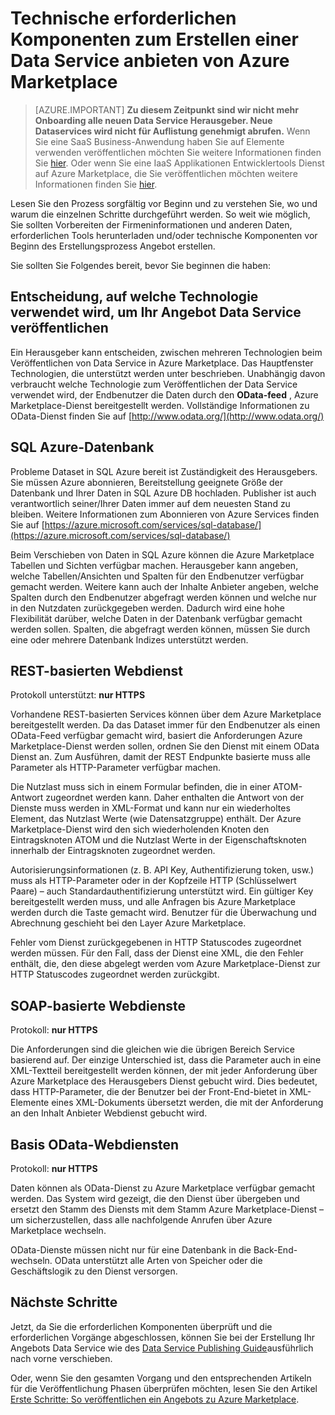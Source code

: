 <properties
   pageTitle="Technische erforderlichen Komponenten zum Erstellen einer Data Service von Marketplace | Microsoft Azure"
   description="Grundlegendes zu den Anforderungen für das Erstellen einer Data Service zum Bereitstellen und verkaufen auf Azure Marketplace"
   services="marketplace-publishing"
   documentationCenter=""
   authors="HannibalSII"
   manager="hascipio"
   editor=""/>

<tags
   ms.service="marketplace"
   ms.devlang="na"
   ms.topic="article"
   ms.tgt_pltfrm="na"
   ms.workload="na"
   ms.date="08/26/2016"
   ms.author="hascipio; avikova" />

# <a name="technical-pre-requisites-for-creating-a-data-service-offer-for-the-azure-marketplace"></a>Technische erforderlichen Komponenten zum Erstellen einer Data Service anbieten von Azure Marketplace

>[AZURE.IMPORTANT] **Zu diesem Zeitpunkt sind wir nicht mehr Onboarding alle neuen Data Service Herausgeber. Neue Dataservices wird nicht für Auflistung genehmigt abrufen.** Wenn Sie eine SaaS Business-Anwendung haben Sie auf Elemente verwenden veröffentlichen möchten Sie weitere Informationen finden Sie [hier](https://appsource.microsoft.com/partners). Oder wenn Sie eine IaaS Applikationen Entwicklertools Dienst auf Azure Marketplace, die Sie veröffentlichen möchten weitere Informationen finden Sie [hier](https://azure.microsoft.com/marketplace/programs/certified/).

Lesen Sie den Prozess sorgfältig vor Beginn und zu verstehen Sie, wo und warum die einzelnen Schritte durchgeführt werden. So weit wie möglich, Sie sollten Vorbereiten der Firmeninformationen und anderen Daten, erforderlichen Tools herunterladen und/oder technische Komponenten vor Beginn des Erstellungsprozess Angebot erstellen.

Sie sollten Sie Folgendes bereit, bevor Sie beginnen die haben:

## <a name="make-a-decision-on-what-technology-will-be-used-to-publish-your-data-service-offer"></a>Entscheidung, auf welche Technologie verwendet wird, um Ihr Angebot Data Service veröffentlichen

Ein Herausgeber kann entscheiden, zwischen mehreren Technologien beim Veröffentlichen von Data Service in Azure Marketplace. Das Hauptfenster Technologien, die unterstützt werden unter beschrieben. Unabhängig davon verbraucht welche Technologie zum Veröffentlichen der Data Service verwendet wird, der Endbenutzer die Daten durch den **OData-feed** , Azure Marketplace-Dienst bereitgestellt werden. Vollständige Informationen zu OData-Dienst finden Sie auf [http://www.odata.org/](http://www.odata.org/)

## <a name="sql-azure-database"></a>SQL Azure-Datenbank

Probleme Dataset in SQL Azure bereit ist Zuständigkeit des Herausgebers. Sie müssen Azure abonnieren, Bereitstellung geeignete Größe der Datenbank und Ihrer Daten in SQL Azure DB hochladen. Publisher ist auch verantwortlich seiner/Ihrer Daten immer auf dem neuesten Stand zu bleiben. Weitere Informationen zum Abonnieren von Azure Services finden Sie auf [https://azure.microsoft.com/services/sql-database/](https://azure.microsoft.com/services/sql-database/)


Beim Verschieben von Daten in SQL Azure können die Azure Marketplace Tabellen und Sichten verfügbar machen. Herausgeber kann angeben, welche Tabellen/Ansichten und Spalten für den Endbenutzer verfügbar gemacht werden. Weitere kann auch der Inhalte Anbieter angeben, welche Spalten durch den Endbenutzer abgefragt werden können und welche nur in den Nutzdaten zurückgegeben werden. Dadurch wird eine hohe Flexibilität darüber, welche Daten in der Datenbank verfügbar gemacht werden sollen. Spalten, die abgefragt werden können, müssen Sie durch eine oder mehrere Datenbank Indizes unterstützt werden.

## <a name="rest-based-web-service"></a>REST-basierten Webdienst

Protokoll unterstützt: **nur HTTPS**

Vorhandene REST-basierten Services können über dem Azure Marketplace bereitgestellt werden. Da das Dataset immer für den Endbenutzer als einen OData-Feed verfügbar gemacht wird, basiert die Anforderungen Azure Marketplace-Dienst werden sollen, ordnen Sie den Dienst mit einem OData Dienst an. Zum Ausführen, damit der REST Endpunkte basierte muss alle Parameter als HTTP-Parameter verfügbar machen.

Die Nutzlast muss sich in einem Formular befinden, die in einer ATOM-Antwort zugeordnet werden kann. Daher enthalten die Antwort von der Dienste muss werden in XML-Format und kann nur ein wiederholtes Element, das Nutzlast Werte (wie Datensatzgruppe) enthält. Der Azure Marketplace-Dienst wird den sich wiederholenden Knoten den Eintragsknoten ATOM und die Nutzlast Werte in der Eigenschaftsknoten innerhalb der Eintragsknoten zugeordnet werden.

Autorisierungsinformationen (z. B. API Key, Authentifizierung token, usw.) muss als HTTP-Parameter oder in der Kopfzeile HTTP (Schlüsselwert Paare) – auch Standardauthentifizierung unterstützt wird. Ein gültiger Key bereitgestellt werden muss, und alle Anfragen bis Azure Marketplace werden durch die Taste gemacht wird. Benutzer für die Überwachung und Abrechnung geschieht bei den Layer Azure Marketplace.

Fehler vom Dienst zurückgegebenen in HTTP Statuscodes zugeordnet werden müssen. Für den Fall, dass der Dienst eine XML, die den Fehler enthält, die, den diese abgelegt werden vom Azure Marketplace-Dienst zur HTTP Statuscodes zugeordnet werden zurückgibt.

## <a name="soap-based-web-services"></a>SOAP-basierte Webdienste

Protokoll: **nur HTTPS**

Die Anforderungen sind die gleichen wie die übrigen Bereich Service basierend auf. Der einzige Unterschied ist, dass die Parameter auch in eine XML-Textteil bereitgestellt werden können, der mit jeder Anforderung über Azure Marketplace des Herausgebers Dienst gebucht wird. Dies bedeutet, dass HTTP-Parameter, die der Benutzer bei der Front-End-bietet in XML-Elemente eines XML-Dokuments übersetzt werden, die mit der Anforderung an den Inhalt Anbieter Webdienst gebucht wird.

## <a name="odata-based-web-services"></a>Basis OData-Webdiensten

Protokoll: **nur HTTPS**

Daten können als OData-Dienst zu Azure Marketplace verfügbar gemacht werden. Das System wird gezeigt, die den Dienst über übergeben und ersetzt den Stamm des Diensts mit dem Stamm Azure Marketplace-Dienst – um sicherzustellen, dass alle nachfolgende Anrufen über Azure Marketplace wechseln.

OData-Dienste müssen nicht nur für eine Datenbank in die Back-End-wechseln. OData unterstützt alle Arten von Speicher oder die Geschäftslogik zu den Dienst versorgen.


## <a name="next-steps"></a>Nächste Schritte
Jetzt, da Sie die erforderlichen Komponenten überprüft und die erforderlichen Vorgänge abgeschlossen, können Sie bei der Erstellung Ihr Angebots Data Service wie des [Data Service Publishing Guide](marketplace-publishing-data-service-creation.md)ausführlich nach vorne verschieben.

Oder, wenn Sie den gesamten Vorgang und den entsprechenden Artikeln für die Veröffentlichung Phasen überprüfen möchten, lesen Sie den Artikel [Erste Schritte: So veröffentlichen ein Angebots zu Azure Marketplace](marketplace-publishing-getting-started.md).

[link-acct]:marketplace-publishing-accounts-creation-registration.md

